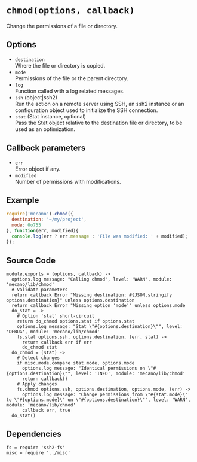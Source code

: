 
# `chmod(options, callback)`

Change the permissions of a file or directory.

## Options

*   `destination`   
    Where the file or directory is copied.   
*   `mode`   
    Permissions of the file or the parent directory.   
*   `log`   
    Function called with a log related messages.   
*   `ssh` (object|ssh2)   
    Run the action on a remote server using SSH, an ssh2 instance or an
    configuration object used to initialize the SSH connection.   
*   `stat` (Stat instance, optional)   
    Pass the Stat object relative to the destination file or directory, to be
    used as an optimization.   

## Callback parameters

*   `err`   
    Error object if any.   
*   `modified`   
    Number of permissions with modifications.   

## Example

```js
require('mecano').chmod({
  destination: '~/my/project',
  mode: 0o755
}, function(err, modified){
  console.log(err ? err.message : 'File was modified: ' + modified);
});
```

## Source Code

    module.exports = (options, callback) ->
      options.log message: "Calling chmod", level: 'WARN', module: 'mecano/lib/chmod'
      # Validate parameters
      return callback Error "Missing destination: #{JSON.stringify options.destination}" unless options.destination
      return callback Error "Missing option 'mode'" unless options.mode
      do_stat = ->
        # Option 'stat' short-circuit
        return do_chmod options.stat if options.stat
        options.log message: "Stat \"#{options.destination}\"", level: 'DEBUG', module: 'mecano/lib/chmod'
        fs.stat options.ssh, options.destination, (err, stat) ->
          return callback err if err
          do_chmod stat
      do_chmod = (stat) ->
        # Detect changes
        if misc.mode.compare stat.mode, options.mode
          options.log message: "Identical permissions on \"#{options.destination}\"", level: 'INFO', module: 'mecano/lib/chmod'
          return callback()
        # Apply changes
        fs.chmod options.ssh, options.destination, options.mode, (err) ->
          options.log message: "Change permissions from \"#{stat.mode}\" to \"#{options.mode}\" on \"#{options.destination}\"", level: 'WARN', module: 'mecano/lib/chmod'
          callback err, true
      do_stat()

## Dependencies

    fs = require 'ssh2-fs'
    misc = require '../misc'
